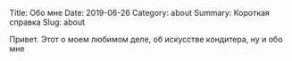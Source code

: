 Title: Обо мне
Date: 2019-06-26
Category: about
Summary: Короткая справка 
Slug: about

Привет.
Этот о моем любимом деле, об искусстве кондитера, ну и обо мне